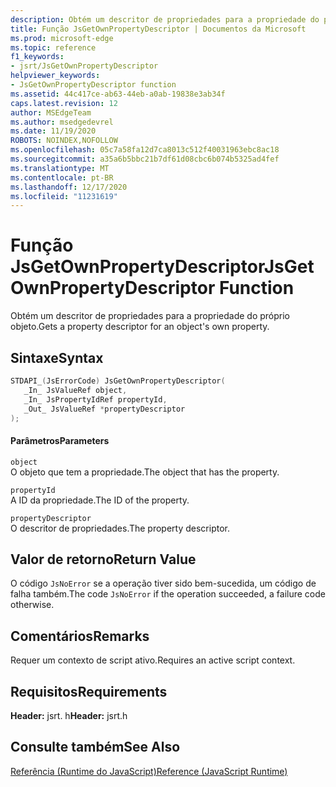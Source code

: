 ```yaml
---
description: Obtém um descritor de propriedades para a propriedade do próprio objeto.
title: Função JsGetOwnPropertyDescriptor | Documentos da Microsoft
ms.prod: microsoft-edge
ms.topic: reference
f1_keywords:
- jsrt/JsGetOwnPropertyDescriptor
helpviewer_keywords:
- JsGetOwnPropertyDescriptor function
ms.assetid: 44c417ce-ab63-44eb-a0ab-19838e3ab34f
caps.latest.revision: 12
author: MSEdgeTeam
ms.author: msedgedevrel
ms.date: 11/19/2020
ROBOTS: NOINDEX,NOFOLLOW
ms.openlocfilehash: 05c7a58fa12d7ca8013c512f40031963ebc8ac18
ms.sourcegitcommit: a35a6b5bbc21b7df61d08cbc6b074b5325ad4fef
ms.translationtype: MT
ms.contentlocale: pt-BR
ms.lasthandoff: 12/17/2020
ms.locfileid: "11231619"
---
```

# <span data-ttu-id="01989-103">Função JsGetOwnPropertyDescriptor</span><span class="sxs-lookup"><span data-stu-id="01989-103">JsGetOwnPropertyDescriptor Function</span></span>

<span data-ttu-id="01989-104">Obtém um descritor de propriedades para a propriedade do próprio objeto.</span><span class="sxs-lookup"><span data-stu-id="01989-104">Gets a property descriptor for an object's own property.</span></span>  
  
## <span data-ttu-id="01989-105">Sintaxe</span><span class="sxs-lookup"><span data-stu-id="01989-105">Syntax</span></span>  
  
```cpp  
STDAPI_(JsErrorCode) JsGetOwnPropertyDescriptor(  
   _In_ JsValueRef object,  
   _In_ JsPropertyIdRef propertyId,  
   _Out_ JsValueRef *propertyDescriptor  
);  
```  
  
#### <span data-ttu-id="01989-106">Parâmetros</span><span class="sxs-lookup"><span data-stu-id="01989-106">Parameters</span></span>  
 `object`  
 <span data-ttu-id="01989-107">O objeto que tem a propriedade.</span><span class="sxs-lookup"><span data-stu-id="01989-107">The object that has the property.</span></span>  
  
 `propertyId`  
 <span data-ttu-id="01989-108">A ID da propriedade.</span><span class="sxs-lookup"><span data-stu-id="01989-108">The ID of the property.</span></span>  
  
 `propertyDescriptor`  
 <span data-ttu-id="01989-109">O descritor de propriedades.</span><span class="sxs-lookup"><span data-stu-id="01989-109">The property descriptor.</span></span>  
  
## <span data-ttu-id="01989-110">Valor de retorno</span><span class="sxs-lookup"><span data-stu-id="01989-110">Return Value</span></span>  
 <span data-ttu-id="01989-111">O código `JsNoError` se a operação tiver sido bem-sucedida, um código de falha também.</span><span class="sxs-lookup"><span data-stu-id="01989-111">The code `JsNoError` if the operation succeeded, a failure code otherwise.</span></span>  
  
## <span data-ttu-id="01989-112">Comentários</span><span class="sxs-lookup"><span data-stu-id="01989-112">Remarks</span></span>  
 <span data-ttu-id="01989-113">Requer um contexto de script ativo.</span><span class="sxs-lookup"><span data-stu-id="01989-113">Requires an active script context.</span></span>  
  
## <span data-ttu-id="01989-114">Requisitos</span><span class="sxs-lookup"><span data-stu-id="01989-114">Requirements</span></span>  
 <span data-ttu-id="01989-115">**Header:** jsrt. h</span><span class="sxs-lookup"><span data-stu-id="01989-115">**Header:** jsrt.h</span></span>  
  
## <span data-ttu-id="01989-116">Consulte também</span><span class="sxs-lookup"><span data-stu-id="01989-116">See Also</span></span>  
 [<span data-ttu-id="01989-117">Referência (Runtime do JavaScript)</span><span class="sxs-lookup"><span data-stu-id="01989-117">Reference (JavaScript Runtime)</span></span>](../chakra-hosting/reference-javascript-runtime.md)
